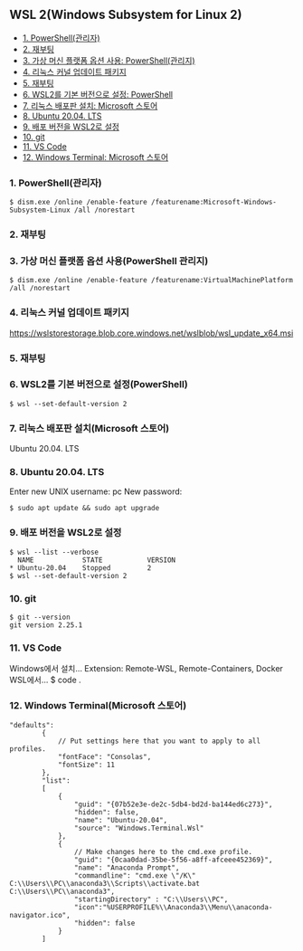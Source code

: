 ## WSL 2(Windows Subsystem for Linux 2)

+ [1. PowerShell(관리자)](#1.-PowerShell(관리자))
+ [2. 재부팅](#2.-재부팅)
+ [3. 가상 머신 플랫폼 옵션 사용: PowerShell(관리지)](#3.-가상-머신-플랫폼-옵션-사용(PowerShell-관리지))
+ [4. 리눅스 커널 업데이트 패키지](#4.-리눅스-커널-업데이트-패키지)
+ [5. 재부팅](#5.-재부팅)
+ [6. WSL2를 기본 버전으로 설정: PowerShell](#6.-WSL2를-기본-버전으로-설정(PowerShell))
+ [7. 리눅스 배포판 설치: Microsoft 스토어](#7.-리눅스-배포판-설치(Microsoft-스토어))
+ [8. Ubuntu 20.04. LTS](#8.-Ubuntu-20.04.-LTS)
+ [9. 배포 버전을 WSL2로 설정](#9.-배포-버전을-WSL2로-설정)
+ [10. git](#10.=git)
+ [11. VS Code](#11.-VS-Code)
+ [12. Windows Terminal: Microsoft 스토어](#12.-Windows-Terminal(Microsoft-스토어))

### 1. PowerShell(관리자)

```
$ dism.exe /online /enable-feature /featurename:Microsoft-Windows-Subsystem-Linux /all /norestart
```

### 2. 재부팅

### 3. 가상 머신 플랫폼 옵션 사용(PowerShell 관리지)

```
$ dism.exe /online /enable-feature /featurename:VirtualMachinePlatform /all /norestart
```

### 4. 리눅스 커널 업데이트 패키지

https://wslstorestorage.blob.core.windows.net/wslblob/wsl_update_x64.msi

### 5. 재부팅

### 6. WSL2를 기본 버전으로 설정(PowerShell)

```
$ wsl --set-default-version 2
```

### 7. 리눅스 배포판 설치(Microsoft 스토어)

Ubuntu 20.04. LTS

### 8. Ubuntu 20.04. LTS

Enter new UNIX username: pc
New password:

```
$ sudo apt update && sudo apt upgrade
```

### 9. 배포 버전을 WSL2로 설정

```
$ wsl --list --verbose
  NAME            STATE           VERSION
* Ubuntu-20.04    Stopped         2
$ wsl --set-default-version 2
```

### 10. git

```
$ git --version
git version 2.25.1
```

### 11. VS Code

Windows에서 설치… Extension: Remote-WSL, Remote-Containers, Docker
WSL에서… $ code .

### 12. Windows Terminal(Microsoft 스토어)

```
"defaults":
        {
            // Put settings here that you want to apply to all profiles.
            "fontFace": "Consolas",
            "fontSize": 11
        },
        "list":
        [
            {
                "guid": "{07b52e3e-de2c-5db4-bd2d-ba144ed6c273}",
                "hidden": false,
                "name": "Ubuntu-20.04",
                "source": "Windows.Terminal.Wsl"
            },
            {
                // Make changes here to the cmd.exe profile.
                "guid": "{0caa0dad-35be-5f56-a8ff-afceee452369}",
                "name": "Anaconda Prompt",
                "commandline": "cmd.exe \"/K\" C:\\Users\\PC\\anaconda3\\Scripts\\activate.bat C:\\Users\\PC\\anaconda3",
                "startingDirectory" : "C:\\Users\\PC",
                "icon":"%USERPROFILE%\\Anaconda3\\Menu\\anaconda-navigator.ico",
                "hidden": false
            }
        ]
```
